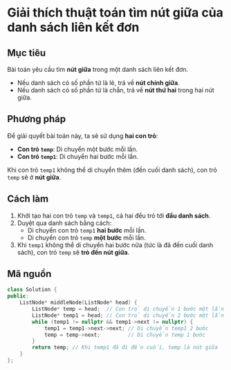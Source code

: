 # Giải thích thuật toán tìm nút giữa của danh sách liên kết đơn

## Mục tiêu
Bài toán yêu cầu tìm **nút giữa** trong một danh sách liên kết đơn. 

- Nếu danh sách có số phần tử là lẻ, trả về **nút chính giữa**.
- Nếu danh sách có số phần tử là chẵn, trả về **nút thứ hai** trong hai nút giữa.

## Phương pháp
Để giải quyết bài toán này, ta sẽ sử dụng **hai con trỏ**:
- **Con trỏ `temp`**: Di chuyển một bước mỗi lần.
- **Con trỏ `temp1`**: Di chuyển hai bước mỗi lần.

Khi con trỏ `temp1` không thể di chuyển thêm (đến cuối danh sách), con trỏ `temp` sẽ ở **nút giữa**.

## Cách làm
1. Khởi tạo hai con trỏ `temp` và `temp1`, cả hai đều trỏ tới **đầu danh sách**.
2. Duyệt qua danh sách bằng cách:
   - Di chuyển con trỏ `temp1` **hai bước** mỗi lần.
   - Di chuyển con trỏ `temp` **một bước** mỗi lần.
3. Khi `temp1` không thể di chuyển hai bước nữa (tức là đã đến cuối danh sách), con trỏ `temp` sẽ **trỏ đến nút giữa**.
   
## Mã nguồn

```cpp
class Solution {
public:
    ListNode* middleNode(ListNode* head) {
        ListNode* temp = head;  // Con trỏ di chuyển 1 bước một lần
        ListNode* temp1 = head; // Con trỏ di chuyển 2 bước một lần
        while (temp1 != nullptr && temp1->next != nullptr) {
            temp1 = temp1->next->next; // Di chuyển temp1 2 bước
            temp = temp->next;         // Di chuyển temp 1 bước
        }
        return temp; // Khi temp1 đã đi đến cuối, temp là nút giữa
    }
};
